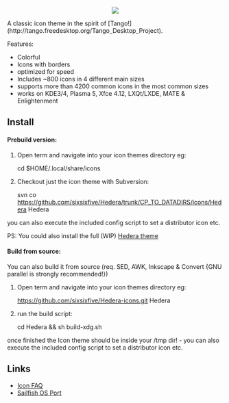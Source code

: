 <p align="center">
  <img src="https://raw.githubusercontent.com/sixsixfive/Hedera-icons/master/.preview.png">
</p>
A classic icon theme in the spirit of [Tango!](http://tango.freedesktop.org/Tango_Desktop_Project).

Features:

* Colorful
* Icons with borders
* optimized for speed
* Includes ~800 icons in 4 different main sizes
* supports more than 4200 common icons in the most common sizes
* works on KDE3/4, Plasma 5, Xfce 4.12, LXQt/LXDE, MATE & Enlightenment

## Install

#### Prebuild version:

1) Open term and navigate into your icon themes directory eg:

    cd $HOME/.local/share/icons

2) Checkout just the icon theme with Subversion:

    svn co https://github.com/sixsixfive/Hedera/trunk/CP_TO_DATADIRS/icons/Hedera Hedera

you can also execute the included config script to set a distributor icon etc.

PS: You could also install the full (WIP) [Hedera theme](https://github.com/sixsixfive/Hedera)

#### Build from source:

You can also build it from source (req. SED, AWK, Inkscape & Convert {GNU parallel is strongly recommended!})

1) Open term and navigate into your icon themes directory eg:

    https://github.com/sixsixfive/Hedera-icons.git Hedera

2) run the build script:

    cd Hedera && sh build-xdg.sh

once finished the Icon theme should be inside your /tmp dir! - you can also execute the included config script to set a distributor icon etc.

## Links
* [Icon FAQ](https://github.com/sixsixfive/Hedera-icons/tree/master/faq.md)
* [Sailfish OS Port](https://openrepos.net/content/dfstorm/ivy-icon-theme)
